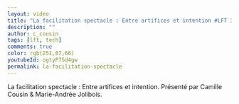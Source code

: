 ```yaml
---
layout: video
title: "La facilitation spectacle : Entre artifices et intention #LFT 30/09/22"
description: ""
author: c_cousin
tags: [lft, tech]
comments: true
color: rgb(251,87,66)
youtubeId: ogtyP75d4gw
permalink: la-facilitation-spectacle
---
```


La facilitation spectacle : Entre artifices et intention.
Présenté par Camille Cousin & Marie-Andrée Jolibois.
